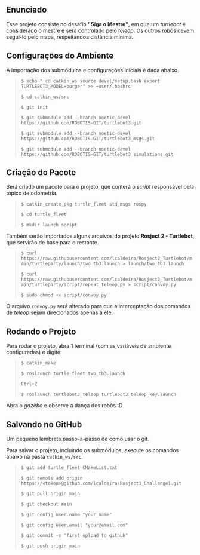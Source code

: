 ## Enunciado

Esse projeto consiste no desafio **"Siga o Mestre"**, em que um *turtlebot* é considerado o mestre e será controlado pelo *teleop*. Os outros robôs devem seguí-lo pelo mapa, respeitandoa distância mínima.

## Configurações do Ambiente

A importação dos submódulos e configurações iniciais é dada abaixo.

> `$ echo "
cd catkin_ws
source devel/setup.bash
export TURTLEBOT3_MODEL=burger" >> ~user/.bashrc`
>
> `$ cd catkin_ws/src`
>
> `$ git init`
>
> `$ git submodule add --branch noetic-devel https://github.com/ROBOTIS-GIT/turtlebot3.git`
>
> `$ git submodule add --branch noetic-devel https://github.com/ROBOTIS-GIT/turtlebot3_msgs.git`
>
> `$ git submodule add --branch noetic-devel https://github.com/ROBOTIS-GIT/turtlebot3_simulations.git`

## Criação do Pacote

Será criado um pacote para o projeto, que conterá o *script* responsável pela tópico de odometria.

> `$ catkin_create_pkg turtle_fleet std_msgs rospy`
>
> `$ cd turtle_fleet`
>
> `$ mkdir launch script`

Também serão importados alguns arquivos do projeto **Rosject 2 - Turtlebot**, que servirão de base para o restante.

> `$ curl https://raw.githubusercontent.com/lcaldeira/Rosject2_Turtlebot/main/turtleparty/launch/two_tb3.launch > launch/two_tb3.launch`
>
> `$ curl https://raw.githubusercontent.com/lcaldeira/Rosject2_Turtlebot/main/turtleparty/script/repeat_teleop.py > script/convoy.py`
>
> `$ sudo chmod +x script/convoy.py`

O arquivo `convoy.py` será alterado para que a interceptação dos comandos de *teleop* sejam direcionados apenas a ele.

## Rodando o Projeto

Para rodar o projeto, abra 1 terminal (com as variáveis de ambiente configuradas) e digite:

> `$ catkin_make`
>
> `$ roslaunch turtle_fleet two_tb3.launch`
>
> `Ctrl+Z`
>
> `$ roslaunch turtlebot3_teleop turtlebot3_teleop_key.launch`

Abra o *gazebo* e observe a dança dos robôs :D

## Salvando no GitHub

Um pequeno lembrete passo-a-passo de como usar o git.

Para salvar o projeto, incluindo os submódulos, execute os comandos abaixo na pasta `catkin_ws/src`.

> `$ git add turtle_fleet CMakeList.txt`
>
> `$ git remote add origin https://<token>@github.com/lcaldeira/Rosject3_Challenge1.git`
>
> `$ git pull origin main`
>
> `$ git checkout main`
>
> `$ git config user.name "your_name"`
>
> `$ git config user.email "your@email.com"`
>
> `$ git commit -m "first upload to github"`
>
> `$ git push origin main`
